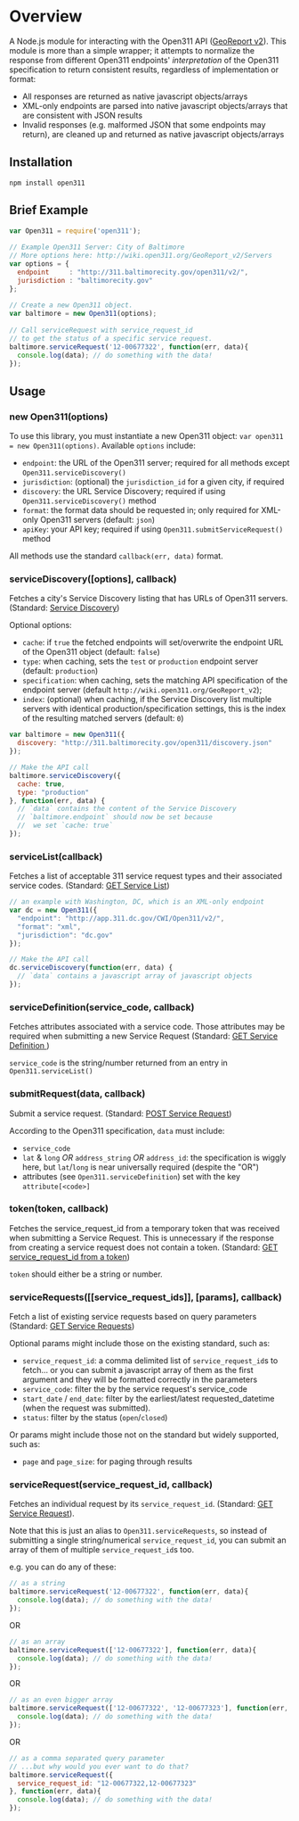 # Overview

A Node.js module for interacting with the Open311 API ([GeoReport v2](http://wiki.open311.org/GeoReport_v2)). This module is more than a simple wrapper; it attempts to normalize the response from different Open311 endpoints' _interpretation_ of the Open311 specification to return consistent results, regardless of implementation or format:

- All responses are returned as native javascript objects/arrays
- XML-only endpoints are parsed into native javascript objects/arrays that are consistent with JSON results
- Invalid responses (e.g. malformed JSON that some endpoints may return), are cleaned up and returned as native javascript objects/arrays

## Installation

`npm install open311`

## Brief Example

```javascript
var Open311 = require('open311');
	
// Example Open311 Server: City of Baltimore 
// More options here: http://wiki.open311.org/GeoReport_v2/Servers
var options = {
  endpoint     : "http://311.baltimorecity.gov/open311/v2/",
  jurisdiction : "baltimorecity.gov"
};
	
// Create a new Open311 object.
var baltimore = new Open311(options);
	
// Call serviceRequest with service_request_id
// to get the status of a specific service request.
baltimore.serviceRequest('12-00677322', function(err, data){ 
  console.log(data); // do something with the data!
});
```

## Usage

### new Open311(options)

To use this library, you must instantiate a new Open311 object: `var open311 = new Open311(options)`. Available `options` include:

- `endpoint`: the URL of the Open311 server; required for all methods except `Open311.serviceDiscovery()`
- `jurisdiction`: (optional) the `jurisdiction_id` for a given city, if required
- `discovery`: the URL Service Discovery; required if using `Open311.serviceDiscovery()` method
- `format`: the format data should be requested in; only required for XML-only Open311 servers (default: `json`)
- `apiKey`: your API key; required if using `Open311.submitServiceRequest()` method

All methods use the standard `callback(err, data)` format.

### serviceDiscovery([options], callback)

Fetches a city's Service Discovery listing that has URLs of Open311 servers. (Standard: [Service Discovery](http://wiki.open311.org/Service_Discovery))

Optional options:

- `cache`: if `true` the fetched endpoints will set/overwrite the endpoint URL of the Open311 object (default: `false`)
- `type`: when caching, sets the `test` or `production` endpoint server (default: `production`)
- `specification`: when caching, sets the matching API specification of the endpoint server (default `http://wiki.open311.org/GeoReport_v2`);
- `index`: (optional) when caching, if the Service Discovery list multiple servers with identical production/specification settings, this is the index of the resulting matched servers (default: `0`)

```javascript
var baltimore = new Open311({
  discovery: "http://311.baltimorecity.gov/open311/discovery.json"
});

// Make the API call
baltimore.serviceDiscovery({
  cache: true,
  type: "production"
}, function(err, data) {
  // `data` contains the content of the Service Discovery
  // `baltimore.endpoint` should now be set because 
  //  we set `cache: true`
});
```


### serviceList(callback)

Fetches a list of acceptable 311 service request types and their associated service codes. (Standard: [GET Service List](http://wiki.open311.org/GeoReport_v2#GET_Service_List))

```javascript
// an example with Washington, DC, which is an XML-only endpoint
var dc = new Open311({
  "endpoint": "http://app.311.dc.gov/CWI/Open311/v2/",
  "format": "xml",
  "jurisdiction": "dc.gov"
});

// Make the API call
dc.serviceDiscovery(function(err, data) {
  // `data` contains a javascript array of javascript objects
});
```

### serviceDefinition(service_code, callback)

Fetches attributes associated with a service code. Those attributes may be required when submitting a new Service Request (Standard: [GET Service Definition
](http://wiki.open311.org/GeoReport_v2#GET_Service_Definition))

`service_code` is the string/number returned from an entry in `Open311.serviceList()`

### submitRequest(data, callback)

Submit a service request. (Standard: [POST Service Request](http://wiki.open311.org/GeoReport_v2#POST_Service_Request))

According to the Open311 specification, `data` must include:

- `service_code`
- `lat` & `long` _OR_ `address_string` _OR_ `address_id`: the specification is wiggly here, but `lat`/`long` is near universally required (despite the "OR")
- attributes (see `Open311.serviceDefinition`) set with the key `attribute[<code>]`

### token(token, callback)

Fetches the service_request_id from a temporary token that was received when submitting a Service Request. This is unnecessary if the response from creating a service request does not contain a token. 
(Standard: [GET service_request_id from a token](http://wiki.open311.org/GeoReport_v2#GET_service_request_id_from_a_token))

`token` should either be a string or number.

### serviceRequests([[service_request_ids]], [params], callback) 
Fetch a list of existing service requests based on query parameters (Standard: [GET Service Requests](http://wiki.open311.org/GeoReport_v2#GET_Service_Requests))

Optional params might include those on the existing standard, such as:
- `service_request_id`: a comma delimited list of `service_request_id`s to fetch... or you can submit a javascript array of them as the first argument and they will be formatted correctly in the parameters
- `service_code`: filter the by the service request's service_code
- `start_date` / `end_date`: filter by the earliest/latest requested_datetime (when the request was submitted).
- `status`: filter by the status (`open`/`closed`)

Or params might include those not on the standard but widely supported, such as:

- `page` and `page_size`: for paging through results


### serviceRequest(service_request_id, callback)

Fetches an individual request by its `service_request_id`. (Standard: [GET Service Request](http://wiki.open311.org/GeoReport_v2#GET_Service_Request)).

Note that this is just an alias to `Open311.serviceRequests`, so instead of submitting a single string/numerical `service_request_id`, you can submit an array of them of multiple `service_request_id`s too.

e.g. you can do any of these:


```javascript
// as a string
baltimore.serviceRequest('12-00677322', function(err, data){ 
  console.log(data); // do something with the data!
});
```

OR

```javascript
// as an array
baltimore.serviceRequest(['12-00677322'], function(err, data){ 
  console.log(data); // do something with the data!
});
```

OR

```javascript
// as an even bigger array
baltimore.serviceRequest(['12-00677322', '12-00677323'], function(err, data){ 
  console.log(data); // do something with the data!
});
```

OR

```javascript
// as a comma separated query parameter
// ...but why would you ever want to do that?
baltimore.serviceRequest({
  service_request_id: "12-00677322,12-00677323"
}, function(err, data){ 
  console.log(data); // do something with the data!
});
```


